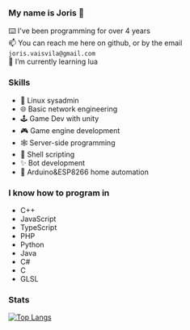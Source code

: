### My name is Joris 👋
⌨️ I've been programming for over 4 years\
📫 You can reach me here on github, or by the email `joris.vaisvila@gmail.com`\
🌱 I’m currently learning lua

### Skills
- 💽 Linux sysadmin
- 🌐 Basic network engineering
- 🕹️ Game Dev with unity
- 🎮 Game engine development
- 🕸️ Server-side programming
- 🔋 Shell scripting
- ✨ Bot development
- 🤖 Arduino&ESP8266 home automation
 
### I know how to program in
* C++
* JavaScript
* TypeScript
* PHP
* Python
* Java
* C#
* C
* GLSL

### Stats 

[![Top Langs](https://github-readme-stats.vercel.app/api/top-langs/?username=yoris1&layout=compact)](https://github.com/anuraghazra/github-readme-stats)

<!--
**Yoris1/Yoris1** is a ✨ _special_ ✨ repository because its `README.md` (this file) appears on your GitHub profile.

Here are some ideas to get you started:

- 🔭 I’m currently working on ...
- 🌱 I’m currently learning ...
- 👯 I’m looking to collaborate on ...
- 🤔 I’m looking for help with ...
- 💬 Ask me about ...
- 📫 How to reach me: ...
- 😄 Pronouns: ...
- ⚡ Fun fact: ...
-->
